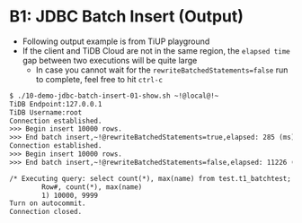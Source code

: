# B1: JDBC Batch Insert (Output)
+ Following output example is from TiUP playground
+ If the client and TiDB Cloud are not in the same region, the `elapsed time` gap between two executions will be quite large  
  + In case you cannot wait for the `rewriteBatchedStatements=false` run to complete, feel free to hit `ctrl-c`
```8
$ ./10-demo-jdbc-batch-insert-01-show.sh ~!@local@!~
TiDB Endpoint:127.0.0.1
TiDB Username:root
Connection established.
>>> Begin insert 10000 rows.
>>> End batch insert,~!@rewriteBatchedStatements=true,elapsed: 285 (ms)@!~.
Connection established.
>>> Begin insert 10000 rows.
>>> End batch insert,~!@rewriteBatchedStatements=false,elapsed: 11226 (ms)@!~.

/* Executing query: select count(*), max(name) from test.t1_batchtest; */
        Row#, count(*), max(name)
        1) 10000, 9999
Turn on autocommit.
Connection closed.
```